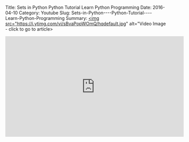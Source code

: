 Title: Sets in Python    Python Tutorial    Learn Python Programming
Date: 2016-04-10
Category: Youtube
Slug: Sets-in-Python----Python-Tutorial----Learn-Python-Programming
Summary: <a href="/Sets-in-Python----Python-Tutorial----Learn-Python-Programming.html"><img src="https://i.ytimg.com/vi/sBvaPopWOmQ/hqdefault.jpg" alt="Video Image - click to go to article></a>

<iframe width="560" height="315" src="https://www.youtube.com/embed/sBvaPopWOmQ" title="YouTube video player" frameborder="0" allow="accelerometer; autoplay; clipboard-write; encrypted-media; gyroscope; picture-in-picture" allowfullscreen></iframe>

